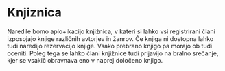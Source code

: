 # Knjiznica
Naredile bomo aplo+ikacijo knjižnica, v kateri si lahko vsi registrirani člani izposojajo knjige različnih avtorjev in žanrov. Če knjiga ni dostopna lahko tudi naredijo rezervacijo knjige. 
Vsako prebrano knjigo pa morajo ob tudi oceniti. Poleg tega se lahko člani knjižnice tudi prijavijo na bralno srečanje, kjer se vsakič obravnava eno v naprej določeno knjigo.
